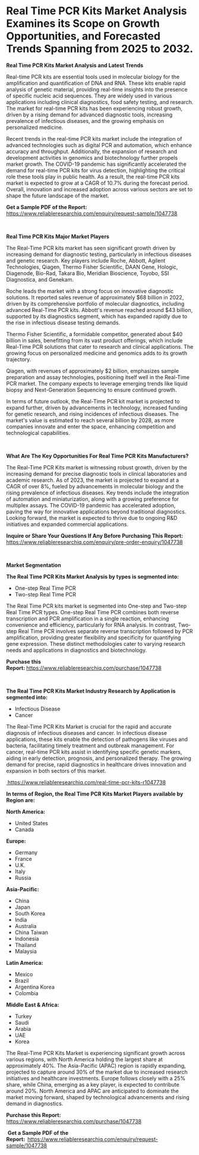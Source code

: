 <p><h1>Real Time PCR Kits Market Analysis Examines its Scope on Growth Opportunities, and Forecasted Trends Spanning from 2025 to 2032.</h1></p><p><strong>Real Time PCR Kits Market Analysis and Latest Trends</strong></p>
<p><p>Real-time PCR kits are essential tools used in molecular biology for the amplification and quantification of DNA and RNA. These kits enable rapid analysis of genetic material, providing real-time insights into the presence of specific nucleic acid sequences. They are widely used in various applications including clinical diagnostics, food safety testing, and research. The market for real-time PCR kits has been experiencing robust growth, driven by a rising demand for advanced diagnostic tools, increasing prevalence of infectious diseases, and the growing emphasis on personalized medicine.</p><p>Recent trends in the real-time PCR kits market include the integration of advanced technologies such as digital PCR and automation, which enhance accuracy and throughput. Additionally, the expansion of research and development activities in genomics and biotechnology further propels market growth. The COVID-19 pandemic has significantly accelerated the demand for real-time PCR kits for virus detection, highlighting the critical role these tools play in public health. As a result, the real-time PCR kits market is expected to grow at a CAGR of 10.7% during the forecast period. Overall, innovation and increased adoption across various sectors are set to shape the future landscape of the market.</p></p>
<p><strong>Get a Sample PDF of the Report:&nbsp;</strong> <a href="https://www.reliableresearchiq.com/enquiry/request-sample/1047738?utm_campaign=1835&utm_medium=2&utm_source=Github&utm_content=ia&utm_term=13042025&utm_id=real-time-pcr-kits">https://www.reliableresearchiq.com/enquiry/request-sample/1047738</a></p>
<p>&nbsp;</p>
<p><strong>Real Time PCR Kits Major Market Players</strong></p>
<p><p>The Real-Time PCR kits market has seen significant growth driven by increasing demand for diagnostic testing, particularly in infectious diseases and genetic research. Key players include Roche, Abbott, Agilent Technologies, Qiagen, Thermo Fisher Scientific, DAAN Gene, Hologic, Diagenode, Bio-Rad, Takara Bio, Meridian Bioscience, Toyobo, SSI Diagnostica, and Genekam.</p><p>Roche leads the market with a strong focus on innovative diagnostic solutions. It reported sales revenue of approximately $68 billion in 2022, driven by its comprehensive portfolio of molecular diagnostics, including advanced Real-Time PCR kits. Abbott's revenue reached around $43 billion, supported by its diagnostics segment, which has expanded rapidly due to the rise in infectious disease testing demands.</p><p>Thermo Fisher Scientific, a formidable competitor, generated about $40 billion in sales, benefitting from its vast product offerings, which include Real-Time PCR solutions that cater to research and clinical applications. The growing focus on personalized medicine and genomics adds to its growth trajectory.</p><p>Qiagen, with revenues of approximately $2 billion, emphasizes sample preparation and assay technologies, positioning itself well in the Real-Time PCR market. The company expects to leverage emerging trends like liquid biopsy and Next-Generation Sequencing to ensure continued growth.</p><p>In terms of future outlook, the Real-Time PCR kit market is projected to expand further, driven by advancements in technology, increased funding for genetic research, and rising incidences of infectious diseases. The market's value is estimated to reach several billion by 2028, as more companies innovate and enter the space, enhancing competition and technological capabilities.</p></p>
<p>&nbsp;</p>
<p><strong>What Are The Key Opportunities For Real Time PCR Kits Manufacturers?</strong></p>
<p><p>The Real-Time PCR Kits market is witnessing robust growth, driven by the increasing demand for precise diagnostic tools in clinical laboratories and academic research. As of 2023, the market is projected to expand at a CAGR of over 8%, fueled by advancements in molecular biology and the rising prevalence of infectious diseases. Key trends include the integration of automation and miniaturization, along with a growing preference for multiplex assays. The COVID-19 pandemic has accelerated adoption, paving the way for innovative applications beyond traditional diagnostics. Looking forward, the market is expected to thrive due to ongoing R&D initiatives and expanded commercial applications.</p></p>
<p><strong>Inquire or Share Your Questions If Any Before Purchasing This Report:</strong> <a href="https://www.reliableresearchiq.com/enquiry/pre-order-enquiry/1047738?utm_campaign=1835&utm_medium=2&utm_source=Github&utm_content=ia&utm_term=13042025&utm_id=real-time-pcr-kits">https://www.reliableresearchiq.com/enquiry/pre-order-enquiry/1047738</a></p>
<p>&nbsp;</p>
<p><strong>Market Segmentation</strong></p>
<p><strong>The Real Time PCR Kits Market Analysis by types is segmented into:</strong></p>
<p><ul><li>One-step Real Time PCR</li><li>Two-step Real Time PCR</li></ul></p>
<p><p>The Real Time PCR kits market is segmented into One-step and Two-step Real Time PCR types. One-step Real Time PCR combines both reverse transcription and PCR amplification in a single reaction, enhancing convenience and efficiency, particularly for RNA analysis. In contrast, Two-step Real Time PCR involves separate reverse transcription followed by PCR amplification, providing greater flexibility and specificity for quantifying gene expression. These distinct methodologies cater to varying research needs and applications in diagnostics and biotechnology.</p></p>
<p><strong>Purchase this Report:&nbsp;</strong><a href="https://www.reliableresearchiq.com/purchase/1047738?utm_campaign=1835&utm_medium=2&utm_source=Github&utm_content=ia&utm_term=13042025&utm_id=real-time-pcr-kits">https://www.reliableresearchiq.com/purchase/1047738</a></p>
<p>&nbsp;</p>
<p><strong>The Real Time PCR Kits Market Industry Research by Application is segmented into:</strong></p>
<p><ul><li>Infectious Disease</li><li>Cancer</li></ul></p>
<p><p>The Real-Time PCR Kits Market is crucial for the rapid and accurate diagnosis of infectious diseases and cancer. In infectious disease applications, these kits enable the detection of pathogens like viruses and bacteria, facilitating timely treatment and outbreak management. For cancer, real-time PCR kits assist in identifying specific genetic markers, aiding in early detection, prognosis, and personalized therapy. The growing demand for precise, rapid diagnostics in healthcare drives innovation and expansion in both sectors of this market.</p></p>
<p><a href="https://www.reliableresearchiq.com/real-time-pcr-kits-r1047738?utm_campaign=1835&utm_medium=2&utm_source=Github&utm_content=ia&utm_term=13042025&utm_id=real-time-pcr-kits">&nbsp;https://www.reliableresearchiq.com/real-time-pcr-kits-r1047738</a></p>
<p><strong>In terms of Region, the Real Time PCR Kits Market Players available by Region are:</strong></p>
<p>
    <p> <strong> North America: </strong>
        <ul>
            <li>United States</li>
            <li>Canada</li>
        </ul>
        </p> 
    <p> <strong> Europe: </strong>
        <ul>
            <li>Germany</li>
            <li>France</li>
            <li>U.K.</li>
            <li>Italy</li>
            <li>Russia</li>
        </ul>
        </p> 
    <p> <strong> Asia-Pacific: </strong>
        <ul>
            <li>China</li>
            <li>Japan</li>
            <li>South Korea</li>
            <li>India</li>
            <li>Australia</li>
            <li>China Taiwan</li>
            <li>Indonesia</li>
            <li>Thailand</li>
            <li>Malaysia</li>
        </ul>
        </p> 
    <p> <strong> Latin America: </strong>
        <ul>
            <li>Mexico</li>
            <li>Brazil</li>
            <li>Argentina Korea</li>
            <li>Colombia</li>
        </ul>
        </p> 
    <p> <strong> Middle East & Africa: </strong>
        <ul>
            <li>Turkey</li>
            <li>Saudi</li>
            <li>Arabia</li>
            <li>UAE</li>
            <li>Korea</li>
        </ul>
    </p>
    </p>
<p><p>The Real-Time PCR Kits Market is experiencing significant growth across various regions, with North America holding the largest share at approximately 40%. The Asia-Pacific (APAC) region is rapidly expanding, projected to capture around 30% of the market due to increased research initiatives and healthcare investments. Europe follows closely with a 25% share, while China, emerging as a key player, is expected to contribute around 20%. North America and APAC are anticipated to dominate the market moving forward, shaped by technological advancements and rising demand in diagnostics.</p></p>
<p><strong>Purchase this Report: </strong><a href="https://www.reliableresearchiq.com/purchase/1047738?utm_campaign=1835&utm_medium=2&utm_source=Github&utm_content=ia&utm_term=13042025&utm_id=real-time-pcr-kits">https://www.reliableresearchiq.com/purchase/1047738</a></p>
<p>&nbsp;<strong>Get a Sample PDF of the Report:&nbsp;&nbsp;</strong><a href="https://www.reliableresearchiq.com/enquiry/request-sample/1047738?utm_campaign=1835&utm_medium=2&utm_source=Github&utm_content=ia&utm_term=13042025&utm_id=real-time-pcr-kits">https://www.reliableresearchiq.com/enquiry/request-sample/1047738</a></p>
<p><strong></strong></p>
<p><p></p><p></p><p></p></p>